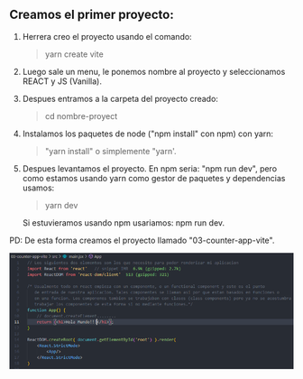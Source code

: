 ## Creamos el primer proyecto:

1. Herrera creo el proyecto usando el comando:
    > yarn create vite

2. Luego sale un menu, le ponemos nombre al proyecto y seleccionamos REACT y JS (Vanilla).

3. Despues entramos a la carpeta del proyecto creado: 
    > cd nombre-proyect

4. Instalamos los paquetes de node ("npm install" con npm) con yarn:
    > "yarn install" o simplemente "yarn'.
    
5. Despues levantamos el proyecto. En npm seria:  "npm run dev", pero como estamos usando yarn como gestor de paquetes y dependencias usamos: 
    > yarn dev
    
    Si estuvieramos usando npm usariamos: npm run dev.


PD: De esta forma creamos el proyecto llamado "03-counter-app-vite".

![alt text](./images/image.png)